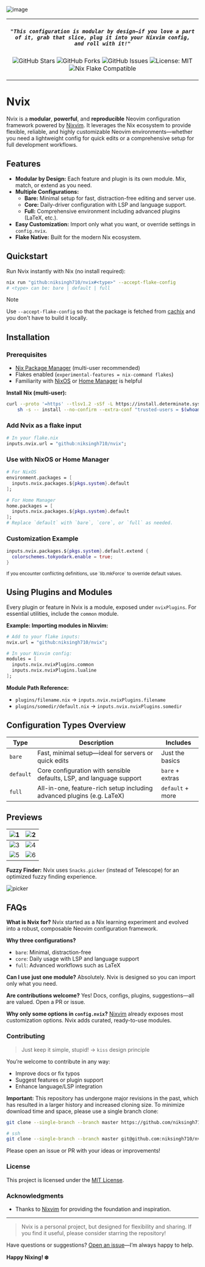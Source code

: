 <p align="center" style="color:grey">

![image](https://github.com/niksingh710/nvix/assets/60490474/89503d51-ca86-4933-872f-3f60c32202a9)

<div align="center">
<table>
<tbody>
<td align="center">
<img width="2000" height="0"><br>

##### `"This configuration is modular by design—if you love a part of it, grab that slice, plug it into your Nixvim config, and roll with it!"`

![GitHub Stars](https://img.shields.io/github/stars/niksingh710/nvix?style=social) ![GitHub Forks](https://img.shields.io/github/forks/niksingh710/nvix?style=social) ![GitHub Issues](https://img.shields.io/github/issues/niksingh710/nvix) ![License: MIT](https://img.shields.io/badge/license-MIT-green) ![Nix Flake Compatible](https://img.shields.io/badge/Nix-Flake_Compatible-blue)

<img width="2000" height="0">
</td>
</tbody>
</table>
</div>
</p>

# Nvix

Nvix is a **modular**, **powerful**, and **reproducible** Neovim configuration framework powered by [Nixvim](https://github.com/nix-community/nixvim). It leverages the Nix ecosystem to provide flexible, reliable, and highly customizable Neovim environments—whether you need a lightweight config for quick edits or a comprehensive setup for full development workflows.

## Features

- **Modular by Design:** Each feature and plugin is its own module. Mix, match, or extend as you need.
- **Multiple Configurations:**
  - **Bare:** Minimal setup for fast, distraction-free editing and server use.
  - **Core:** Daily-driver configuration with LSP and language support.
  - **Full:** Comprehensive environment including advanced plugins (LaTeX, etc.).
- **Easy Customization:** Import only what you want, or override settings in `config.nvix`.
- **Flake Native:** Built for the modern Nix ecosystem.

## Quickstart

Run Nvix instantly with Nix (no install required):

```sh
nix run "github:niksingh710/nvix#<type>" --accept-flake-config
# <type> can be: bare | default | full
```

>[!NOTE]
> Use `--accept-flake-config` so that the package is fetched from [cachix](https://nvix.cachix.org) and you don't have to build it locally.

## Installation

### Prerequisites

- [Nix Package Manager](https://nixos.org/download.html) (multi-user recommended)
- Flakes enabled (`experimental-features = nix-command flakes`)
- Familiarity with [NixOS](https://nixos.org/) or [Home Manager](https://nix-community.github.io/home-manager/) is helpful

**Install Nix (multi-user):**
```bash
curl --proto '=https' --tlsv1.2 -sSf -L https://install.determinate.systems/nix | \
    sh -s -- install --no-confirm --extra-conf "trusted-users = $(whoami)"
```

### Add Nvix as a flake input

```nix
# In your flake.nix
inputs.nvix.url = "github:niksingh710/nvix";
```

### Use with NixOS or Home Manager

```nix
# For NixOS
environment.packages = [
  inputs.nvix.packages.${pkgs.system}.default
];

# For Home Manager
home.packages = [
  inputs.nvix.packages.${pkgs.system}.default
];
# Replace `default` with `bare`, `core`, or `full` as needed.
```

### Customization Example

```nix
inputs.nvix.packages.${pkgs.system}.default.extend {
  colorschemes.tokyodark.enable = true;
}
```
<sub>
If you encounter conflicting definitions, use `lib.mkForce` to override default values.
</sub>

## Using Plugins and Modules

Every plugin or feature in Nvix is a module, exposed under `nvixPlugins`.
For essential utilities, include the `common` module.

**Example: Importing modules in Nixvim:**
```nix
# Add to your flake inputs:
nvix.url = "github:niksingh710/nvix";

# In your Nixvim config:
modules = [
  inputs.nvix.nvixPlugins.common
  inputs.nvix.nvixPlugins.lualine
];
```

**Module Path Reference:**
- `plugins/filename.nix` → `inputs.nvix.nvixPlugins.filename`
- `plugins/somedir/default.nix` → `inputs.nvix.nvixPlugins.somedir`

## Configuration Types Overview

| Type     | Description                                                              | Includes         |
|----------|--------------------------------------------------------------------------|------------------|
| `bare`   | Fast, minimal setup—ideal for servers or quick edits                     | Just the basics  |
| `default`| Core configuration with sensible defaults, LSP, and language support     | `bare` + extras  |
| `full`   | All-in-one, feature-rich setup including advanced plugins (e.g. LaTeX)   | `default` + more |

## Previews

| ![1](https://github.com/user-attachments/assets/166946eb-716b-44b4-81c6-845ca6dfb411) | ![2](https://github.com/user-attachments/assets/bb1d6130-89f4-4fe5-92b1-1b7636cdacad) |
|---|---|
| ![3](https://github.com/user-attachments/assets/9ff23b31-eb85-40f2-b75b-5a09bac396e2) | ![4](https://github.com/user-attachments/assets/5766fb4f-3553-4008-ba0b-1fc5fa8a6dbe) |
| ![5](https://github.com/user-attachments/assets/3211a1e2-92f3-4dff-9b5c-8d4476f12a04) | ![6](https://github.com/user-attachments/assets/099cd474-b102-4b72-8ad9-f8f92f43dabd) |

**Fuzzy Finder:**
Nvix uses `Snacks.picker` (instead of Telescope) for an optimized fuzzy finding experience.

![picker](https://github.com/niksingh710/nvix/assets/60490474/52f91e06-5161-4217-8f84-5a6d390295a5)

## FAQs

**What is Nvix for?**
Nvix started as a Nix learning experiment and evolved into a robust, composable Neovim configuration framework.

**Why three configurations?**
- `bare`: Minimal, distraction-free
- `core`: Daily usage with LSP and language support
- `full`: Advanced workflows such as LaTeX

**Can I use just one module?**
Absolutely. Nvix is designed so you can import only what you need.

**Are contributions welcome?**
Yes! Docs, configs, plugins, suggestions—all are valued. Open a PR or issue.

**Why only some options in `config.nvix`?**
[Nixvim](https://github.com/nix-community/nixvim) already exposes most customization options. Nvix adds curated, ready-to-use modules.

### Contributing

> Just keep it simple, stupid! -> `kiss` design principle

You’re welcome to contribute in any way:
- Improve docs or fix typos
- Suggest features or plugin support
- Enhance language/LSP integration

**Important:**
This repository has undergone major revisions in the past, which has resulted in a larger history and increased cloning size.
To minimize download time and space, please use a single branch clone:

```sh
git clone --single-branch --branch master https://github.com/niksingh710/nvix.git

# ssh
git clone --single-branch --branch master git@github.com:niksingh710/nvix.git
```

Please open an issue or PR with your ideas or improvements!

### License

This project is licensed under the [MIT License](./LICENSE).

### Acknowledgments

- Thanks to [Nixvim](https://github.com/nix-community/nixvim) for providing the foundation and inspiration.

---

> Nvix is a personal project, but designed for flexibility and sharing.
> If you find it useful, please consider starring the repository!

Have questions or suggestions? [Open an issue](https://github.com/niksingh710/nvix/issues)—I’m always happy to help.

**Happy Nixing! ❄️**
